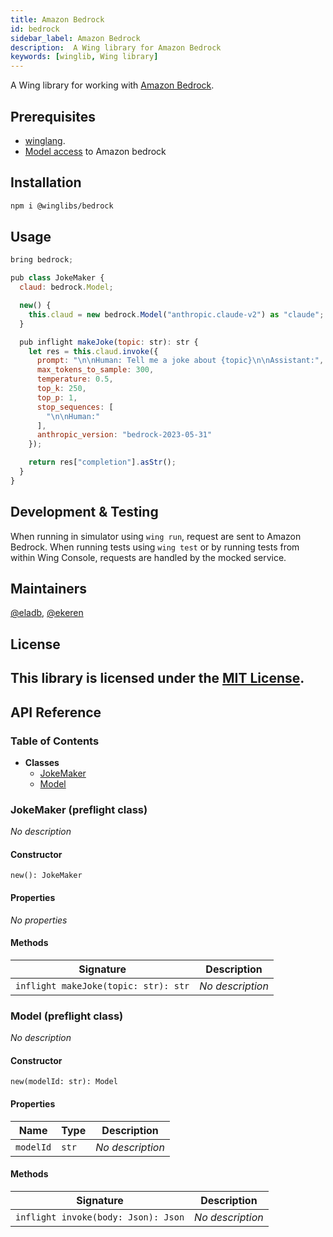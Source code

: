 ```yaml
---
title: Amazon Bedrock
id: bedrock
sidebar_label: Amazon Bedrock
description:  A Wing library for Amazon Bedrock
keywords: [winglib, Wing library]
---
```

A Wing library for working with [Amazon Bedrock](https://aws.amazon.com/bedrock/).

## Prerequisites

* [winglang](https://winglang.io).
* [Model access](https://docs.aws.amazon.com/bedrock/latest/userguide/model-access.html) to Amazon bedrock

## Installation

```sh
npm i @winglibs/bedrock
```

## Usage

```js
bring bedrock;

pub class JokeMaker {
  claud: bedrock.Model;

  new() {
    this.claud = new bedrock.Model("anthropic.claude-v2") as "claude";
  }

  pub inflight makeJoke(topic: str): str {
    let res = this.claud.invoke({
      prompt: "\n\nHuman: Tell me a joke about {topic}\n\nAssistant:",
      max_tokens_to_sample: 300,
      temperature: 0.5,
      top_k: 250,
      top_p: 1,
      stop_sequences: [
        "\n\nHuman:"
      ],
      anthropic_version: "bedrock-2023-05-31"
    });

    return res["completion"].asStr();
  }
}
```

## Development & Testing 

When running in simulator using `wing run`, request are sent to Amazon Bedrock.
When running tests using `wing test` or by running tests from within Wing Console, requests are 
handled by the mocked service. 

## Maintainers

[@eladb](https://github.com/eladb), [@ekeren](https://github.com/ekeren)

## License

This library is licensed under the [MIT License](./LICENSE).
---
## API Reference

### Table of Contents

- **Classes**
  - <a href="#@winglibs/bedrock.JokeMaker">JokeMaker</a>
  - <a href="#@winglibs/bedrock.Model">Model</a>

### JokeMaker (preflight class) <a class="wing-docs-anchor" id="@winglibs/bedrock.JokeMaker"></a>

*No description*

#### Constructor

```
new(): JokeMaker
```

#### Properties

*No properties*

#### Methods

| **Signature** | **Description** |
| --- | --- |
| <code>inflight makeJoke(topic: str): str</code> | *No description* |

### Model (preflight class) <a class="wing-docs-anchor" id="@winglibs/bedrock.Model"></a>

*No description*

#### Constructor

```
new(modelId: str): Model
```

#### Properties

| **Name** | **Type** | **Description** |
| --- | --- | --- |
| <code>modelId</code> | <code>str</code> | *No description* |

#### Methods

| **Signature** | **Description** |
| --- | --- |
| <code>inflight invoke(body: Json): Json</code> | *No description* |


